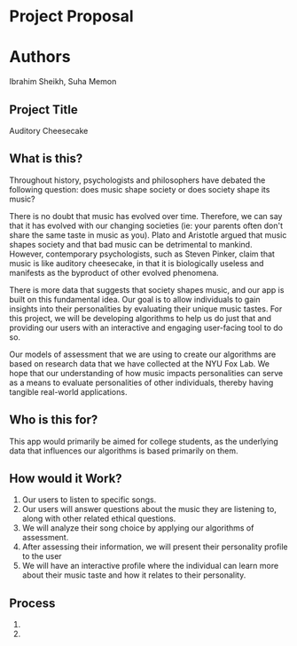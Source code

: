 # Project Proposal

# Authors 
Ibrahim Sheikh, 
Suha Memon 

## Project Title 
Auditory Cheesecake

## What is this? 
Throughout history, psychologists and philosophers have debated the following question: does music shape society or does society shape its music? 

There is no doubt that music has evolved over time. Therefore, we can say that it has evolved with our changing societies (ie: your parents often don't share the same taste in music as you). Plato and Aristotle argued that music shapes society and that bad music can be detrimental to mankind. However, contemporary psychologists, such as Steven Pinker, claim that music is like auditory cheesecake, in that it is biologically useless and manifests as the byproduct of other evolved phenomena. 

There is more data that suggests that society shapes music, and our app is built on this fundamental idea. Our goal is to allow individuals to gain insights into their personalities by evaluating their unique music tastes. For this project, we will be developing algorithms to help us do just that and providing our users with an interactive and engaging user-facing tool to do so. 

Our models of assessment that we are using to create our algorithms are based on research data that we have collected at the NYU Fox Lab. We hope that our understanding of how music impacts personalities can serve as a means to evaluate personalities of other individuals, thereby having tangible real-world applications.

## Who is this for? 
This app would primarily be aimed for college students, as the underlying data that influences our algorithms is based primarily on them. 

## How would it Work? 
1) Our users to listen to specific songs.
2) Our users will answer questions about the music they are listening to, along with other related ethical questions.
4) We will analyze their song choice by applying our algorithms of assessment.
5) After assessing their information, we will present their personality profile to the user
6) We will have an interactive profile where the individual can learn more about their music taste and how it relates to their personality.

## Process 
1) 
2) 

